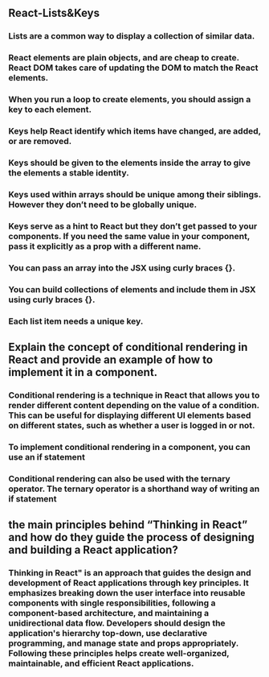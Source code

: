 ## React-Lists&Keys

### Lists are a common way to display a collection of similar data.

### React elements are plain objects, and are cheap to create. React DOM takes care of updating the DOM to match the React elements.

### When you run a loop to create elements, you should assign a key to each element.

### Keys help React identify which items have changed, are added, or are removed.

### Keys should be given to the elements inside the array to give the elements a stable identity.

### Keys used within arrays should be unique among their siblings. However they don’t need to be globally unique.

### Keys serve as a hint to React but they don’t get passed to your components. If you need the same value in your component, pass it explicitly as a prop with a different name.

### You can pass an array into the JSX using curly braces {}.

### You can build collections of elements and include them in JSX using curly braces {}.

### Each list item needs a unique key.

## Explain the concept of conditional rendering in React and provide an example of how to implement it in a component.

### Conditional rendering is a technique in React that allows you to render different content depending on the value of a condition. This can be useful for displaying different UI elements based on different states, such as whether a user is logged in or not.

### To implement conditional rendering in a component, you can use an if statement

### Conditional rendering can also be used with the ternary operator. The ternary operator is a shorthand way of writing an if statement

## the main principles behind “Thinking in React” and how do they guide the process of designing and building a React application?

### Thinking in React" is an approach that guides the design and development of React applications through key principles. It emphasizes breaking down the user interface into reusable components with single responsibilities, following a component-based architecture, and maintaining a unidirectional data flow. Developers should design the application's hierarchy top-down, use declarative programming, and manage state and props appropriately. Following these principles helps create well-organized, maintainable, and efficient React applications.
